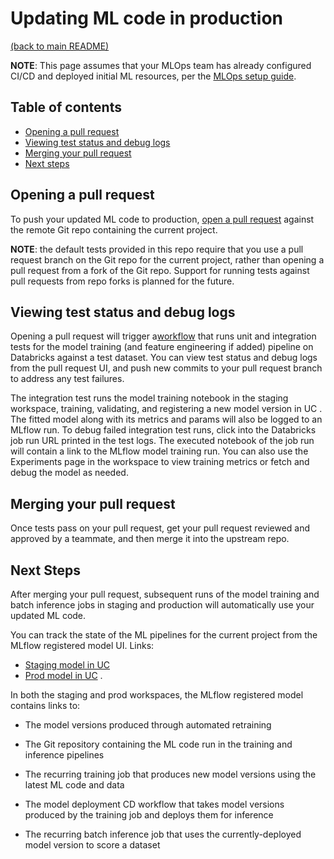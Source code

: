 # Updating ML code in production

[(back to main README)](../README.md)

**NOTE**: This page assumes that your MLOps team has already configured CI/CD and deployed initial
ML resources, per the [MLOps setup guide](mlops-setup.md).

## Table of contents
* [Opening a pull request](#opening-a-pull-request)
* [Viewing test status and debug logs](#viewing-test-status-and-debug-logs)
* [Merging your pull request](#merging-your-pull-request)
* [Next steps](#next-steps)

## Opening a pull request

To push your updated ML code to production, [open a pull request](https://docs.github.com/en/pull-requests/collaborating-with-pull-requests/proposing-changes-to-your-work-with-pull-requests/creating-a-pull-request
) against the remote Git repo containing the current project.

**NOTE**: the default tests provided in this repo require that you use a pull
request branch on the Git repo for the current project, rather than opening a pull request from a fork
of the Git repo. Support for running tests against pull requests from repo forks
is planned for the future.

## Viewing test status and debug logs
Opening a pull request will trigger a[workflow](../.github/workflows/hiroshi_mlops_project-run-tests.yml) 
that runs unit and integration tests for the model training (and feature engineering if added) pipeline on Databricks against a test dataset.
You can view test status and debug logs from the pull request UI, and push new commits to your pull request branch
to address any test failures.

The integration test runs the model training notebook in the staging workspace, training, validating,
and registering a new model version in 
UC
.
The fitted model along with its metrics and params
will also be logged to an MLflow run. To debug failed integration test runs, click into the Databricks job run
URL printed in the test logs. The executed notebook of the job run will contain a link to the MLflow model training run. You can also use the Experiments page in the workspace
to view training metrics or fetch and debug the model as needed.


## Merging your pull request
Once tests pass on your pull request, get your pull request reviewed and approved by a teammate,
and then merge it into the upstream repo.

## Next Steps
After merging your pull request, subsequent runs of the model training and batch inference
jobs in staging and production will automatically use your updated ML code.

You can track the state of the ML pipelines for the current project from the MLflow registered model UI. Links:
* [Staging model in UC](https://e2-demo-field-eng.cloud.databricks.com/explore/data/models/staging/hiroshi_mlops_project/hiroshi_mlops_project-model)
* [Prod model in UC](https://e2-demo-field-eng.cloud.databricks.com/explore/data/models/prod/hiroshi_mlops_project/hiroshi_mlops_project-model)
. 

In both the staging and prod workspaces, the MLflow registered model contains links to:
* The model versions produced through automated retraining
* The Git repository containing the ML code run in the training and inference pipelines
 
* The recurring training job that produces new model versions using the latest ML code and data
* The model deployment CD workflow that takes model versions produced by the training job and deploys them for inference
* The recurring batch inference job that uses the currently-deployed model version to score a dataset
